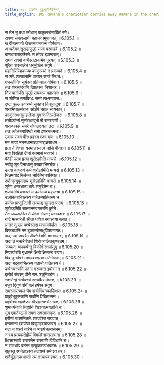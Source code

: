 ```yaml
---
title: १०५ रावणेन युद्धभूमिनिर्वर्तनम्
title_english: 105 Ravana s charioteer carries away Ravana in the chariot

---
```




स तेन तु तथा क्रोधात् काकुत्स्थेनार्दितो रणे।  
रावणः समरश्लाघी महाक्रोधमुपागमत् ॥ 6.105.1 ॥   
स दीप्तनयनो रोषाच्चापमायम्य वीर्यवान्।  
अभ्यर्दयत् सुसङ्क्रुद्धो राघवं परमाहवे ॥ 6.105.2 ॥   
बाणधारासहस्रैस्तैः स तोयद इवाम्बरात्।  
राघवं रावणो बाणैस्तटाकमिव पूरयत् ॥ 6.105.3 ॥   
पूरितः शरजालेन धनुर्मुक्तेन संयुगे।  
महागिरिरिवाकम्प्यः काकुत्स्थो न प्रकम्पते ॥ 6.105.4 ॥   
स शरैः शरजालानि वारयन् समरे स्थितः।  
गभस्तीनिव सूर्यस्य प्रतिजग्राह वीर्यवान् ॥ 6.105.5 ॥   
ततः शरसहस्राणि क्षिप्रहस्तो निशाचरः।  
निजघानोरसि क्रुद्धो राघवस्य महात्मनः ॥ 6.105.6 ॥   
स शोणित समादिग्धः समरे लक्ष्मणाग्रजः।  
दृष्टः फुल्ल इवारण्ये सुमहान् किंशुकद्रुमः ॥ 6.105.7 ॥   
शराभिघातसंरब्धः सोऽपि जग्राह सायकान्।  
काकुत्स्थः सुमहातेजा युगान्तादित्यतेजसः ॥ 6.105.8 ॥   
ततोऽयोन्यं सुसंरब्धावुभौ तौ रामरावणौ।  
शरान्धकारे समरे नोपालक्षयतां तदा ॥ 6.105.9 ॥   
ततः क्रोधसमाविष्टो रामो दशरथात्मजः।  
उवाच रावणं वीरः प्रहस्य परुषं वचः ॥ 6.105.10 ॥   
मम भार्या जनस्थानादज्ञानाद्राक्षसाधम।  
हृता ते विवशा यस्मात्तस्मात्त्वं नासि वीर्यवान् ॥ 6.105.11 ॥   
मया विरहितां दीनां वर्तमानां महावने।  
वैदेहीं प्रसभं हृत्वा शूरोऽहमिति मन्यसे ॥ 6.105.12 ॥   
स्त्रीषु शूर विनाथासु परदाराभिमर्शक।  
कृत्वा कापुरुषं कर्म शूरोऽहमिति मन्यसे ॥ 6.105.13 ॥   
भिन्नमर्याद निर्लज्ज चारित्रेष्वनवस्थित।  
दर्पान्मृत्युमुपादाय शूरोऽहमिति मन्यसे ॥ 6.105.14 ॥   
शूरेण धनदभ्रात्रा बलैः समुदितेन च।  
श्लाघनीयं यशस्यं च कृतं कर्म महत्त्वया ॥ 6.105.15 ॥   
उत्सेकेनाभिपन्नस्य गर्हितस्याहितस्य च।  
कर्मणः प्राप्नुहीदानीं तस्याद्य सुमहत् फलम् ॥ 6.105.16 ॥   
शूरोऽहमिति चात्मानमवगच्छसि दुर्मते।  
नैव लज्जाऽस्ति ते सीतां चोरवद् व्यपकर्षतः ॥ 6.105.17 ॥   
यदि मत्सन्निधौ सीता धर्षिता स्यात्त्वया बलात्।  
भ्रातरं तु खरं पश्येस्तदा मत्सायकैर्हतः ॥ 6.105.18 ॥   
दिष्ट्याऽसि मम दुष्टात्मंश्चक्षुर्विषयमागतः।  
अद्य त्वां सायकैस्तीक्ष्णैर्नयामि यमसादनम् ॥ 6.105.19 ॥   
अद्य ते मच्छरैश्छिन्नं शिरो ज्वलितकुण्डलम्।  
क्रव्यादा व्यपकर्षन्तु विकीर्णं रणपांसुषु ॥ 6.105.20 ॥   
निपत्योरसि गृध्रास्ते क्षितौ क्षिप्तस्य रावण।  
पिबन्तु रुधिरं तर्षाच्छरशल्यान्तरोत्थितम् ॥ 6.105.21 ॥   
अद्य मद्बाणभिन्नस्य गतासोः पतितस्य ते।  
कर्षन्त्वन्त्राणि पतगा गरुत्मन्त इवोरगान् ॥ 6.105.22 ॥   
इत्येवं संवदन् वीरो रामः शत्रुनिबर्हणः।  
राक्षसेन्द्रं समीपस्थं शरवर्षैरवाकिरत् ॥ 6.105.23 ॥   
बभूव द्विगुणं वीर्यं बलं हर्षश्च संयुगे।  
रामस्यास्त्रबलं चैव शत्रोर्निधनकाङ्क्षिणः ॥ 6.105.24 ॥   
प्रादुर्बभूवुरस्त्राणि सर्वाणि विदितात्मनः।  
प्रहर्षाच्च महातेजाः शीघ्रहस्ततरोऽभवत् ॥ 6.105.25 ॥   
शुभान्येतानि चिह्नानि विज्ञायात्मगतानि सः।  
भूय एवार्दयद्रामो रावणं राक्षसान्तकृत् ॥ 6.105.26 ॥   
हरीणां चाश्मनिकरैः शरवर्षैश्च राघवात्।  
हन्यमानो दशग्रीवो विघूर्णहृदयोऽभवत् ॥ 6.105.27 ॥   
यदा च शस्त्रं नारेभे न व्यकर्षच्छरासनम्।  
नास्य प्रत्यकरोद्वीर्यं विक्लेवेनान्तरात्मना ॥ 6.105.28 ॥   
क्षिप्ताश्चापि शरास्तेन शस्त्राणि विविधानि च।  
न रणार्थाय वर्तन्ते मृत्युकालेऽभिवर्ततः ॥ 6.105.29 ॥   
सूतस्तु रथनेताऽस्य तदवस्थं समीक्ष्य तम्।  
शनैर्युद्धादसम्भ्रान्तो रथं तस्यापवाहयत् ॥ 6.105.30 ॥   